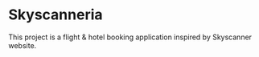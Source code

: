 # Skyscanneria
This project is a flight &amp; hotel booking application inspired by Skyscanner website.
